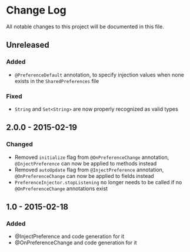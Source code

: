 # Change Log
All notable changes to this project will be documented in this file.

## Unreleased
### Added
- `@PreferenceDefault` annotation, to specify injection values when none exists in the `SharedPreferences` file
### Fixed
- `String` and `Set<String>` are now properly recognized as valid types

## 2.0.0 - 2015-02-19
### Changed
- Removed `initialize` flag from `@OnPreferenceChange` annotation, `@InjectPreference` can now be applied to methods instead
- Removed `autoUpdate` flag from `@InjectPreference` annotation, `@OnPreferenceChange` can now be applied to fields instead
- `PreferenceInjector.stopListening` no longer needs to be called if no `@OnPreferenceChange` annotations exist

## 1.0 - 2015-02-18
### Added
- @InjectPreference and code generation for it
- @OnPreferenceChange and code generation for it